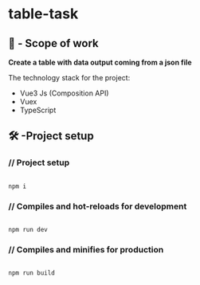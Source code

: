 ﻿# table-task

<h2>🧰 - Scope of work</h2>
<p><strong>Create a table with data output coming from a json file</strong></p>
<p>The technology stack for the project:</p>
<ul>
  <li>Vue3 Js (Composition API)</li>
  <li>Vuex</li>
  <li>TypeScript</li>
</ul>

<h2>🛠 -Project setup</h2>
<h3>// Project setup</h3>
<pre><code>
npm i
</code></pre>

<h3>// Compiles and hot-reloads for development</h3>
<pre><code>
npm run dev
</code></pre>

<h3>// Compiles and minifies for production</h3>
<pre><code>
npm run build
</code></pre>
